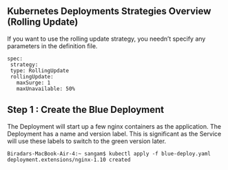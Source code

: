 ## Kubernetes Deployments Strategies Overview (Rolling Update)
If you want to use the rolling update strategy, you needn’t specify any parameters in the definition file.


```
spec:
 strategy:
 type: RollingUpdate
 rollingUpdate:
   maxSurge: 1
   maxUnavailable: 50%

```

## Step 1 : Create the Blue Deployment

The Deployment will start up a few nginx containers as the application. The Deployment has a name and version label. This is significant as the Service will use these labels to switch to the green version later.

```
Biradars-MacBook-Air-4:~ sangam$ kubectl apply -f blue-deploy.yaml
deployment.extensions/nginx-1.10 created
```


